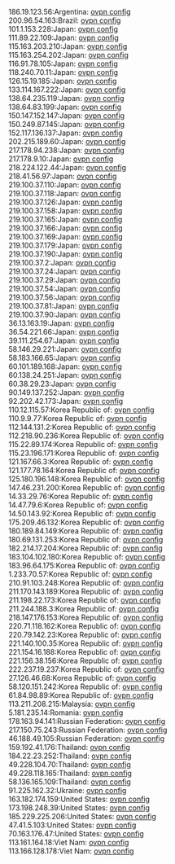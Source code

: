 186.19.123.56:Argentina: [ovpn config](vpn/186_19_123_56.ovpn)  
200.96.54.163:Brazil: [ovpn config](vpn/200_96_54_163.ovpn)  
101.1.153.228:Japan: [ovpn config](vpn/101_1_153_228.ovpn)  
111.89.22.109:Japan: [ovpn config](vpn/111_89_22_109.ovpn)  
115.163.203.210:Japan: [ovpn config](vpn/115_163_203_210.ovpn)  
115.163.254.202:Japan: [ovpn config](vpn/115_163_254_202.ovpn)  
116.91.78.105:Japan: [ovpn config](vpn/116_91_78_105.ovpn)  
118.240.70.11:Japan: [ovpn config](vpn/118_240_70_11.ovpn)  
126.15.19.185:Japan: [ovpn config](vpn/126_15_19_185.ovpn)  
133.114.167.222:Japan: [ovpn config](vpn/133_114_167_222.ovpn)  
138.64.235.119:Japan: [ovpn config](vpn/138_64_235_119.ovpn)  
138.64.83.199:Japan: [ovpn config](vpn/138_64_83_199.ovpn)  
150.147.152.147:Japan: [ovpn config](vpn/150_147_152_147.ovpn)  
150.249.87.145:Japan: [ovpn config](vpn/150_249_87_145.ovpn)  
152.117.136.137:Japan: [ovpn config](vpn/152_117_136_137.ovpn)  
202.215.189.60:Japan: [ovpn config](vpn/202_215_189_60.ovpn)  
217.178.94.238:Japan: [ovpn config](vpn/217_178_94_238.ovpn)  
217.178.9.10:Japan: [ovpn config](vpn/217_178_9_10.ovpn)  
218.224.122.44:Japan: [ovpn config](vpn/218_224_122_44.ovpn)  
218.41.56.97:Japan: [ovpn config](vpn/218_41_56_97.ovpn)  
219.100.37.110:Japan: [ovpn config](vpn/219_100_37_110.ovpn)  
219.100.37.118:Japan: [ovpn config](vpn/219_100_37_118.ovpn)  
219.100.37.126:Japan: [ovpn config](vpn/219_100_37_126.ovpn)  
219.100.37.158:Japan: [ovpn config](vpn/219_100_37_158.ovpn)  
219.100.37.165:Japan: [ovpn config](vpn/219_100_37_165.ovpn)  
219.100.37.166:Japan: [ovpn config](vpn/219_100_37_166.ovpn)  
219.100.37.169:Japan: [ovpn config](vpn/219_100_37_169.ovpn)  
219.100.37.179:Japan: [ovpn config](vpn/219_100_37_179.ovpn)  
219.100.37.190:Japan: [ovpn config](vpn/219_100_37_190.ovpn)  
219.100.37.2:Japan: [ovpn config](vpn/219_100_37_2.ovpn)  
219.100.37.24:Japan: [ovpn config](vpn/219_100_37_24.ovpn)  
219.100.37.29:Japan: [ovpn config](vpn/219_100_37_29.ovpn)  
219.100.37.54:Japan: [ovpn config](vpn/219_100_37_54.ovpn)  
219.100.37.56:Japan: [ovpn config](vpn/219_100_37_56.ovpn)  
219.100.37.81:Japan: [ovpn config](vpn/219_100_37_81.ovpn)  
219.100.37.90:Japan: [ovpn config](vpn/219_100_37_90.ovpn)  
36.13.163.19:Japan: [ovpn config](vpn/36_13_163_19.ovpn)  
36.54.221.66:Japan: [ovpn config](vpn/36_54_221_66.ovpn)  
39.111.254.67:Japan: [ovpn config](vpn/39_111_254_67.ovpn)  
58.146.29.221:Japan: [ovpn config](vpn/58_146_29_221.ovpn)  
58.183.166.65:Japan: [ovpn config](vpn/58_183_166_65.ovpn)  
60.101.189.168:Japan: [ovpn config](vpn/60_101_189_168.ovpn)  
60.138.24.251:Japan: [ovpn config](vpn/60_138_24_251.ovpn)  
60.38.29.23:Japan: [ovpn config](vpn/60_38_29_23.ovpn)  
90.149.137.252:Japan: [ovpn config](vpn/90_149_137_252.ovpn)  
92.202.42.173:Japan: [ovpn config](vpn/92_202_42_173.ovpn)  
110.12.115.57:Korea Republic of: [ovpn config](vpn/110_12_115_57.ovpn)  
110.9.9.77:Korea Republic of: [ovpn config](vpn/110_9_9_77.ovpn)  
112.144.131.2:Korea Republic of: [ovpn config](vpn/112_144_131_2.ovpn)  
112.218.90.236:Korea Republic of: [ovpn config](vpn/112_218_90_236.ovpn)  
115.22.89.174:Korea Republic of: [ovpn config](vpn/115_22_89_174.ovpn)  
115.23.196.171:Korea Republic of: [ovpn config](vpn/115_23_196_171.ovpn)  
121.167.66.3:Korea Republic of: [ovpn config](vpn/121_167_66_3.ovpn)  
121.177.78.164:Korea Republic of: [ovpn config](vpn/121_177_78_164.ovpn)  
125.180.196.148:Korea Republic of: [ovpn config](vpn/125_180_196_148.ovpn)  
147.46.231.200:Korea Republic of: [ovpn config](vpn/147_46_231_200.ovpn)  
14.33.29.76:Korea Republic of: [ovpn config](vpn/14_33_29_76.ovpn)  
14.47.79.6:Korea Republic of: [ovpn config](vpn/14_47_79_6.ovpn)  
14.50.143.92:Korea Republic of: [ovpn config](vpn/14_50_143_92.ovpn)  
175.209.46.132:Korea Republic of: [ovpn config](vpn/175_209_46_132.ovpn)  
180.189.84.149:Korea Republic of: [ovpn config](vpn/180_189_84_149.ovpn)  
180.69.131.253:Korea Republic of: [ovpn config](vpn/180_69_131_253.ovpn)  
182.214.17.204:Korea Republic of: [ovpn config](vpn/182_214_17_204.ovpn)  
183.104.102.180:Korea Republic of: [ovpn config](vpn/183_104_102_180.ovpn)  
183.96.64.175:Korea Republic of: [ovpn config](vpn/183_96_64_175.ovpn)  
1.233.70.57:Korea Republic of: [ovpn config](vpn/1_233_70_57.ovpn)  
210.91.103.248:Korea Republic of: [ovpn config](vpn/210_91_103_248.ovpn)  
211.170.143.189:Korea Republic of: [ovpn config](vpn/211_170_143_189.ovpn)  
211.198.22.173:Korea Republic of: [ovpn config](vpn/211_198_22_173.ovpn)  
211.244.188.3:Korea Republic of: [ovpn config](vpn/211_244_188_3.ovpn)  
218.147.176.153:Korea Republic of: [ovpn config](vpn/218_147_176_153.ovpn)  
220.71.118.162:Korea Republic of: [ovpn config](vpn/220_71_118_162.ovpn)  
220.79.142.23:Korea Republic of: [ovpn config](vpn/220_79_142_23.ovpn)  
221.140.100.35:Korea Republic of: [ovpn config](vpn/221_140_100_35.ovpn)  
221.154.16.188:Korea Republic of: [ovpn config](vpn/221_154_16_188.ovpn)  
221.156.38.156:Korea Republic of: [ovpn config](vpn/221_156_38_156.ovpn)  
222.237.19.237:Korea Republic of: [ovpn config](vpn/222_237_19_237.ovpn)  
27.126.46.68:Korea Republic of: [ovpn config](vpn/27_126_46_68.ovpn)  
58.120.151.242:Korea Republic of: [ovpn config](vpn/58_120_151_242.ovpn)  
61.84.98.89:Korea Republic of: [ovpn config](vpn/61_84_98_89.ovpn)  
113.211.208.215:Malaysia: [ovpn config](vpn/113_211_208_215.ovpn)  
5.181.235.14:Romania: [ovpn config](vpn/5_181_235_14.ovpn)  
178.163.94.141:Russian Federation: [ovpn config](vpn/178_163_94_141.ovpn)  
217.150.75.243:Russian Federation: [ovpn config](vpn/217_150_75_243.ovpn)  
46.188.49.105:Russian Federation: [ovpn config](vpn/46_188_49_105.ovpn)  
159.192.41.176:Thailand: [ovpn config](vpn/159_192_41_176.ovpn)  
184.22.23.252:Thailand: [ovpn config](vpn/184_22_23_252.ovpn)  
49.228.104.70:Thailand: [ovpn config](vpn/49_228_104_70.ovpn)  
49.228.118.165:Thailand: [ovpn config](vpn/49_228_118_165.ovpn)  
58.136.165.109:Thailand: [ovpn config](vpn/58_136_165_109.ovpn)  
91.225.162.32:Ukraine: [ovpn config](vpn/91_225_162_32.ovpn)  
163.182.174.159:United States: [ovpn config](vpn/163_182_174_159.ovpn)  
173.198.248.39:United States: [ovpn config](vpn/173_198_248_39.ovpn)  
185.229.225.206:United States: [ovpn config](vpn/185_229_225_206.ovpn)  
47.41.5.103:United States: [ovpn config](vpn/47_41_5_103.ovpn)  
70.163.176.47:United States: [ovpn config](vpn/70_163_176_47.ovpn)  
113.161.164.18:Viet Nam: [ovpn config](vpn/113_161_164_18.ovpn)  
113.166.128.178:Viet Nam: [ovpn config](vpn/113_166_128_178.ovpn)  
